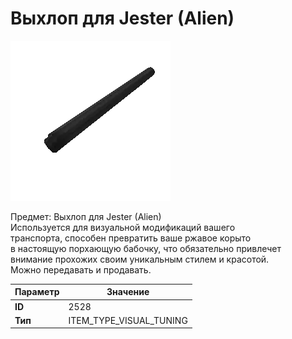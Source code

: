 # Выхлоп для Jester (Alien)

![Item Image](../img/2528.webp?raw=true)

Предмет: Выхлоп для Jester (Alien)<br>Используется для визуальной модификаций вашего<br>транспорта, способен превратить ваше ржавое корыто<br>в настоящую порхающую бабочку, что обязательно привлечет<br>внимание прохожих своим уникальным стилем и красотой.<br>Можно передавать и продавать.


| Параметр | Значение |
|----------|----------|
| **ID** | 2528 |
| **Тип** | ITEM_TYPE_VISUAL_TUNING |


